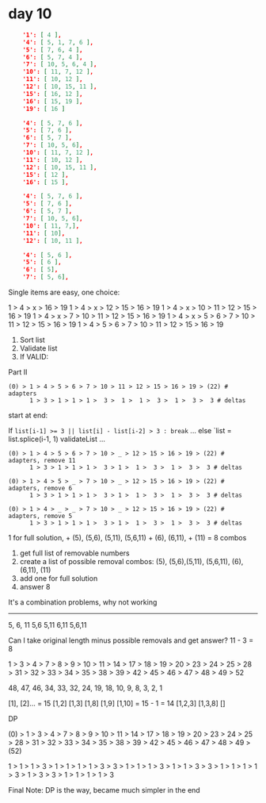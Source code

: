 # day 10

```JSON
    '1': [ 4 ],
    '4': [ 5, 1, 7, 6 ],
    '5': [ 7, 6, 4 ],
    '6': [ 5, 7, 4 ],
    '7': [ 10, 5, 6, 4 ],
    '10': [ 11, 7, 12 ],
    '11': [ 10, 12 ],
    '12': [ 10, 15, 11 ],
    '15': [ 16, 12 ],
    '16': [ 15, 19 ],
    '19': [ 16 ]

    '4': [ 5, 7, 6 ],
    '5': [ 7, 6 ],
    '6': [ 5, 7 ],
    '7': [ 10, 5, 6],
    '10': [ 11, 7, 12 ],
    '11': [ 10, 12 ],
    '12': [ 10, 15, 11 ],
    '15': [ 12 ],
    '16': [ 15 ],

    '4': [ 5, 7, 6 ],
    '5': [ 7, 6 ],
    '6': [ 5, 7 ],
    '7': [ 10, 5, 6],
    '10': [ 11, 7,],
    '11': [ 10],
    '12': [ 10, 11 ],

    '4': [ 5, 6 ],
    '5': [ 6 ],
    '6': [ 5],
    '7': [ 5, 6],

```

Single items are easy, one choice:

1 > 4 > x > 16 > 19
1 > 4 > x > 12 > 15 > 16 > 19
1 > 4 > x > 10 > 11 > 12 > 15 > 16 > 19
1 > 4 > x > 7 > 10 > 11 > 12 > 15 > 16 > 19
1 > 4 > x > 5 > 6 > 7 > 10 > 11 > 12 > 15 > 16 > 19
1 > 4 > 5 > 6 > 7 > 10 > 11 > 12 > 15 > 16 > 19

1. Sort list
2. Validate list
3. If VALID:

Part II

```text
(0) > 1 > 4 > 5 > 6 > 7 > 10 > 11 > 12 > 15 > 16 > 19 > (22) # adapters
      1 > 3 > 1 > 1 > 1 >  3 >  1 >  1 >  3 >  1 >  3 >  3 # deltas
```

start at end:

If `list[i-1] >= 3 || list[i] - list[i-2] > 3 : break`
...
else `list = list.splice(i-1, 1)
validateList
...

```text
(0) > 1 > 4 > 5 > 6 > 7 > 10 > _ > 12 > 15 > 16 > 19 > (22) # adapters, remove 11
      1 > 3 > 1 > 1 > 1 >  3 > 1 >  1 >  3 >  1 >  3 >  3 # deltas

(0) > 1 > 4 > 5 > _ > 7 > 10 > _ > 12 > 15 > 16 > 19 > (22) # adapters, remove 6
      1 > 3 > 1 > 1 > 1 >  3 > 1 >  1 >  3 >  1 >  3 >  3 # deltas

(0) > 1 > 4 > _ > _ > 7 > 10 > _ > 12 > 15 > 16 > 19 > (22) # adapters, remove 5
      1 > 3 > 1 > 1 > 1 >  3 > 1 >  1 >  3 >  1 >  3 >  3 # deltas

```

1 for full solution, + (5), (5,6), (5,11), (5,6,11) + (6), (6,11), + (11) = 8 combos

1. get full list of removable numbers
2. create a list of possible removal combos: (5), (5,6),(5,11), (5,6,11), (6), (6,11), (11)
3. add one for full solution
4. answer 8

It's a combination problems, why not working

---

5,
6,
11
5,6
5,11
6,11
5,6,11

Can I take original length minus possible removals and get answer? 11 - 3 = 8

1 > 3 > 4 > 7 > 8 > 9 > 10 > 11 > 14 > 17 > 18 > 19 > 20 > 23 > 24 > 25 > 28 > 31 > 32 > 33 > 34 > 35 > 38 > 39 > 42 > 45 > 46 > 47 > 48 > 49 > 52

48, 47, 46, 34, 33, 32, 24, 19, 18, 10, 9, 8, 3, 2, 1

[1], [2]... = 15
[1,2] [1,3] [1,8] [1,9] [1,10] = 15 - 1 = 14
[1,2,3] [1,3,8] []

DP

(0) > 1 > 3 > 4 > 7 > 8 > 9 > 10 > 11 > 14 > 17 > 18 > 19 > 20 > 23 > 24 > 25 > 28 > 31 > 32 > 33 > 34 > 35 > 38 > 39 > 42 > 45 > 46 > 47 > 48 > 49 > (52)

1 > 1 > 1 > 3 > 1 > 1 > 1 > 1 > 3 > 3 > 1 > 1 > 1 > 3 > 1 > 1 > 3 > 3 > 1 > 1 > 1 > 1 > 3 > 1 > 3 > 3 > 1 > 1 > 1 > 1 > 3

Final Note: DP is the way, became much simpler in the end
